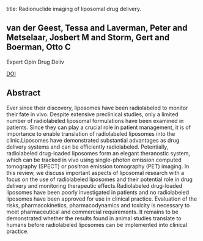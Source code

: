 title: Radionuclide imaging of liposomal drug delivery.

## van der Geest, Tessa and Laverman, Peter and Metselaar, Josbert M and Storm, Gert and Boerman, Otto C
Expert Opin Drug Deliv

<a href="https://doi.org/10.1080/17425247.2016.1205584">DOI</a>

## Abstract
Ever since their discovery, liposomes have been radiolabeled to monitor their fate in vivo. Despite extensive preclinical studies, only a limited number of radiolabeled liposomal formulations have been examined in patients. Since they can play a crucial role in patient management, it is of importance to enable translation of radiolabeled liposomes into the clinic.Liposomes have demonstrated substantial advantages as drug delivery systems and can be efficiently radiolabeled. Potentially, radiolabeled drug-loaded liposomes form an elegant theranostic system, which can be tracked in vivo using single-photon emission computed tomography (SPECT) or positron emission tomography (PET) imaging. In this review, we discuss important aspects of liposomal research with a focus on the use of radiolabeled liposomes and their potential role in drug delivery and monitoring therapeutic effects.Radiolabeled drug-loaded liposomes have been poorly investigated in patients and no radiolabeled liposomes have been approved for use in clinical practice. Evaluation of the risks, pharmacokinetics, pharmacodynamics and toxicity is necessary to meet pharmaceutical and commercial requirements. It remains to be demonstrated whether the results found in animal studies translate to humans before radiolabeled liposomes can be implemented into clinical practice.

